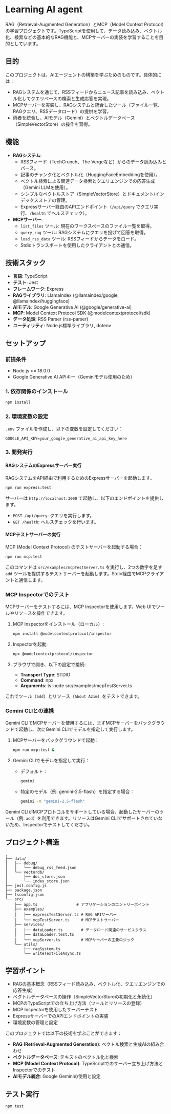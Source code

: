 # Learning AI agent

RAG（Retrieval-Augmented Generation）とMCP（Model Context Protocol）の学習プロジェクトです。TypeScriptを使用して、データ読み込み、ベクトル化、検索などの基本的なRAG機能と、MCPサーバーの実装を学習することを目的としています。

## 目的

このプロジェクトは、AIエージェントの構築を学ぶためのものです。具体的には：
- RAGシステムを通じて、RSSフィードからニュース記事を読み込み、ベクトル化してクエリベースの検索と生成応答を実現。
- MCPサーバーを実装し、RAGシステムと統合したツール（ファイル一覧、RAGクエリ、RSSデータロード）の提供を学習。
- 両者を統合し、AIモデル（Gemini）とベクトルデータベース（SimpleVectorStore）の操作を習得。

## 機能

- **RAGシステム**:
  - RSSフィード（TechCrunch、The Vergeなど）からのデータ読み込みとパース。
  - 記事のチャンク化とベクトル化（HuggingFaceEmbeddingを使用）。
  - ベクトル検索による関連データ検索とクエリエンジンでの応答生成（Gemini LLMを使用）。
  - シンプルなベクトルストア（SimpleVectorStore）とドキュメント/インデックスストアの管理。
  - Expressサーバー経由のAPIエンドポイント（`/api/query` でクエリ実行、`/health` でヘルスチェック）。
- **MCPサーバー**:
  - `list_files` ツール: 現在のワークスペースのファイル一覧を取得。
  - `query_rag` ツール: RAGシステムにクエリを投げて回答を取得。
  - `load_rss_data` ツール: RSSフィードからデータをロード。
  - Stdioトランスポートを使用したクライアントとの通信。

## 技術スタック

- **言語**: TypeScript
- **テスト**: Jest
- **フレームワーク**: Express
- **RAGライブラリ**: LlamaIndex (@llamaindex/google, @llamaindex/huggingface)
- **AIモデル**: Google Generative AI (@google/generative-ai)
- **MCP**: Model Context Protocol SDK (@modelcontextprotocol/sdk)
- **データ処理**: RSS Parser (rss-parser)
- **ユーティリティ**: Node.js標準ライブラリ, dotenv

## セットアップ

### 前提条件

- Node.js >= 18.0.0
- Google Generative AI APIキー（Geminiモデル使用のため）

### 1. 依存関係のインストール

```bash
npm install
```

### 2. 環境変数の設定

`.env` ファイルを作成し、以下の変数を設定してください：

```
GOOGLE_API_KEY=your_google_generative_ai_api_key_here
```

### 3. 開発実行

#### RAGシステムのExpressサーバー実行

RAGシステムをAPI経由で利用するためのExpressサーバーを起動します。

```bash
npm run express:test
```
サーバーは `http://localhost:3000` で起動し、以下のエンドポイントを提供します。
- `POST /api/query`: クエリを実行します。
- `GET /health`: ヘルスチェックを行います。

#### MCPテストサーバーの実行

MCP (Model Context Protocol) のテストサーバーを起動する場合：

```bash
npm run mcp:test
```

このコマンドは `src/examples/mcpTestServer.ts` を実行し、2つの数字を足す `add` ツールを提供するテストサーバーを起動します。Stdio経由でMCPクライアントと通信します。

### MCP Inspectorでのテスト

MCPサーバーをテストするには、MCP Inspectorを使用します。Web UIでツールやリソースを操作できます。

1. MCP Inspectorをインストール（ローカル）:
   ```bash
   npm install @modelcontextprotocol/inspector
   ```

2. Inspectorを起動:
   ```bash
   npx @modelcontextprotocol/inspector
   ```

3. ブラウザで開き、以下の設定で接続:
   - **Transport Type**: STDIO
   - **Command**: npx
   - **Arguments**: ts-node src/examples/mcpTestServer.ts

これでツール（`add`）とリソース（`About Azim`）をテストできます。

### Gemini CLIとの連携

Gemini CLIでMCPサーバーを使用するには、まずMCPサーバーをバックグラウンドで起動し、次にGemini CLIでモデルを指定して実行します。

1. MCPサーバーをバックグラウンドで起動：
   ```bash
   npm run mcp:test &
   ```

2. Gemini CLIでモデルを指定して実行：

   - デフォルト：
     ```bash
     gemini
     ```

   - 特定のモデル（例: gemini-2.5-flash）を指定する場合：
     ```bash
     gemini -m "gemini-2.5-flash"
     ```

Gemini CLIがMCPプロトコルをサポートしている場合、起動したサーバーのツール（例: `add`）を利用できます。リソースはGemini CLIでサポートされていないため、Inspectorでテストしてください。

## プロジェクト構造

```
.
├── data/
│   ├── debug/
│   │   └── debug_rss_feed.json
│   └── vectordb/
│       ├── doc_store.json
│       └── index_store.json
├── jest.config.js
├── package.json
├── tsconfig.json
└── src/
    ├── app.ts                 # アプリケーションのエントリーポイント
    ├── examples/
    │   ├── expressTestServer.ts # RAG APIサーバー
    │   └── mcpTestServer.ts     # MCPテストサーバー
    ├── services/
    │   ├── dataLoader.ts        # データロード関連のサービスクラス
    │   ├── dataLoader.test.ts
    │   └── mcpServer.ts         # MCPサーバーの主要ロジック
    └── utils/
        ├── ragSystem.ts
        └── writeTextFileAsync.ts
```

## 学習ポイント

- RAGの基本概念（RSSフィード読み込み、ベクトル化、クエリエンジンでの応答生成）
- ベクトルデータベースの操作（SimpleVectorStoreの初期化と永続化）
- MCPのTypeScriptでの立ち上げ方法（ツールとリソースの登録）
- MCP Inspectorを使用したサーバーテスト
- ExpressサーバーでのAPIエンドポイントの実装
- 環境変数の管理と設定

このプロジェクトでは以下の技術を学ぶことができます：

- **RAG (Retrieval-Augmented Generation)**: ベクトル検索と生成AIの組み合わせ
- **ベクトルデータベース**: テキストのベクトル化と検索
- **MCP (Model Context Protocol)**: TypeScriptでのサーバー立ち上げ方法とInspectorでのテスト
- **AIモデル統合**: Google Geminiの使用と設定

## テスト実行

```bash
npm test
```
